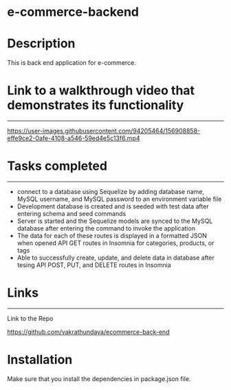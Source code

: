 # e-commerce-backend

# Description

This is back end application for e-commerce.


 # Link to a walkthrough video that demonstrates its functionality 
------------------------------------------------------------------


https://user-images.githubusercontent.com/94205464/156908858-effe9ce2-0afe-4108-a546-59ed4e5c13f6.mp4


# Tasks completed
---------------

* connect to a database using Sequelize by adding database name, MySQL username, and MySQL password to an environment variable file
* Development database is created and is seeded with test data after entering schema and seed commands
* Server is started and the Sequelize models are synced to the MySQL database after entering the command to invoke the application
* The data for each of these routes is displayed in a formatted JSON when opened API GET routes in Insomnia for categories, products, or tags
* Able to successfully create, update, and delete data in database after tesing API POST, PUT, and DELETE routes in Insomnia


# Links
------

Link to the Repo

https://github.com/vakrathundaya/ecommerce-back-end



# Installation

Make sure that you install the dependencies in package.json file.